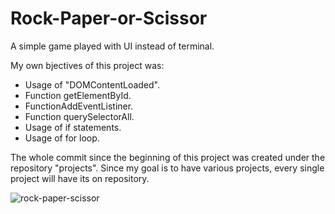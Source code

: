 # Rock-Paper-or-Scissor
A simple game played with UI instead of terminal.

My own bjectives of this project was:
 - Usage of "DOMContentLoaded".
 - Function getElementById.
 - FunctionAddEventListiner.
 - Function querySelectorAll.
 - Usage of if statements.
 - Usage of for loop.

The whole commit since the beginning of this project was created under the repository "projects". Since my goal is to have various projects, 
every single project will have its on repository.



![rock-paper-scissor](https://github.com/AtAllCreativity/Rock-Paper-or-Scissor/assets/144659936/9573a3b0-9564-475a-ad93-dddc3d491080)
